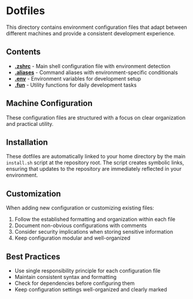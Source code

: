# Dotfiles

This directory contains environment configuration files that adapt between different machines and provide a consistent development experience.

## Contents

- **[.zshrc](.zshrc)** - Main shell configuration file with environment detection
- **[.aliases](.aliases)** - Command aliases with environment-specific conditionals
- **[.env](.env)** - Environment variables for development setup
- **[.fun](.fun)** - Utility functions for daily development tasks

## Machine Configuration

These configuration files are structured with a focus on clear organization and practical utility.

## Installation

These dotfiles are automatically linked to your home directory by the main `install.sh` script at the repository root. The script creates symbolic links, ensuring that updates to the repository are immediately reflected in your environment.

## Customization

When adding new configuration or customizing existing files:

1. Follow the established formatting and organization within each file
2. Document non-obvious configurations with comments
3. Consider security implications when storing sensitive information
4. Keep configuration modular and well-organized

## Best Practices

- Use single responsibility principle for each configuration file
- Maintain consistent syntax and formatting
- Check for dependencies before configuring them
- Keep configuration settings well-organized and clearly marked